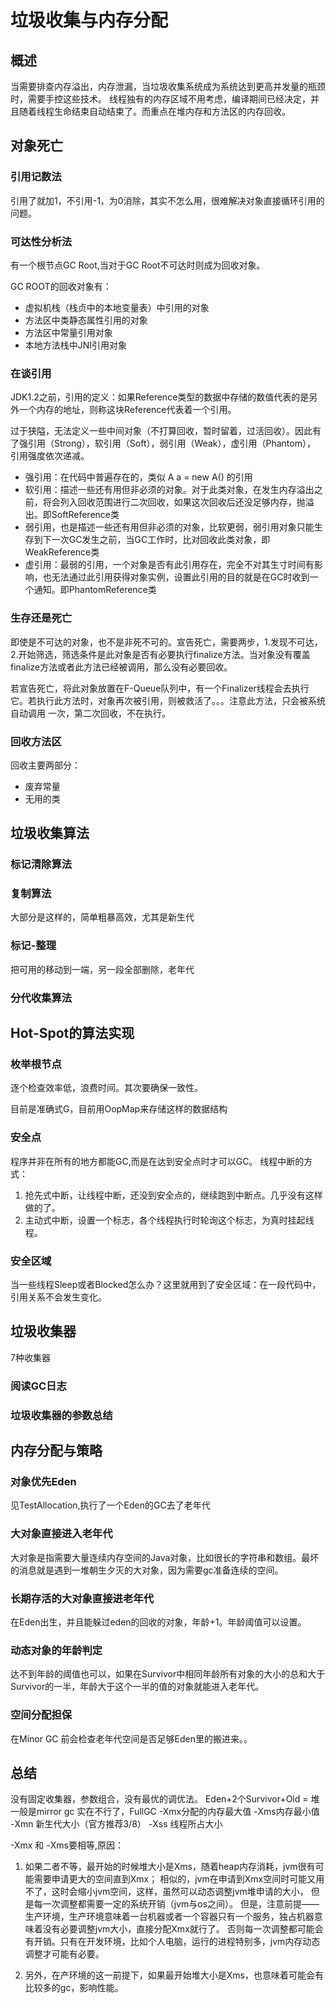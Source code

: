# 垃圾收集与内存分配

## 概述

当需要排查内存溢出，内存泄漏，当垃圾收集系统成为系统达到更高并发量的瓶颈时，需要手控这些技术。
线程独有的内存区域不用考虑，编译期间已经决定，并且随着线程生命结束自动结束了。而重点在堆内存和方法区的内存回收。

## 对象死亡

### 引用记数法

引用了就加1，不引用-1，为0消除，其实不怎么用，很难解决对象直接循环引用的问题。

### 可达性分析法

有一个根节点GC Root,当对于GC Root不可达时则成为回收对象。

GC ROOT的回收对象有：
+   虚拟机栈（栈贞中的本地变量表）中引用的对象
+   方法区中类静态属性引用的对象
+   方法区中常量引用对象
+   本地方法栈中JNI引用对象

### 在谈引用

JDK1.2之前，引用的定义：如果Reference类型的数据中存储的数值代表的是另外一个内存的地址，则称这块Reference代表着一个引用。

过于狭隘，无法定义一些中间对象（不打算回收，暂时留着，过活回收）。因此有了强引用（Strong），软引用（Soft），弱引用（Weak），虚引用（Phantom），
引用强度依次递减。

+   强引用：在代码中普遍存在的，类似 A a = new  A() 的引用
+   软引用：描述一些还有用但非必须的对象。对于此类对象，在发生内存溢出之前，将会列入回收范围进行二次回收，如果这次回收后还没足够内存，抛溢出。即SoftReference类
+   弱引用，也是描述一些还有用但非必须的对象，比软更弱，弱引用对象只能生存到下一次GC发生之前，当GC工作时，比对回收此类对象，即WeakReference类
+   虚引用：最弱的引用，一个对象是否有此引用存在，完全不对其生寸时间有影响，也无法通过此引用获得对象实例，设置此引用的目的就是在GC时收到一个通知。即PhantomReference类

### 生存还是死亡

即使是不可达的对象，也不是非死不可的。宣告死亡，需要两步，1.发现不可达，2.开始筛选，筛选条件是此对象是否有必要执行finalize方法。当对象没有覆盖
finalize方法或者此方法已经被调用，那么没有必要回收。

若宣告死亡，将此对象放置在F-Queue队列中，有一个Finalizer线程会去执行它。若执行此方法时，对象再次被引用，则被救活了。。。注意此方法，只会被系统自动调用
一次，第二次回收，不在执行。

### 回收方法区

回收主要两部分：
+   废弃常量
+   无用的类

## 垃圾收集算法

### 标记清除算法

### 复制算法

大部分是这样的，简单粗暴高效，尤其是新生代

### 标记-整理

把可用的移动到一端，另一段全部删除，老年代

### 分代收集算法

## Hot-Spot的算法实现

### 枚举根节点

逐个检查效率低，浪费时间。其次要确保一致性。

目前是准确式G，目前用OopMap来存储这样的数据结构

### 安全点

程序并非在所有的地方都能GC,而是在达到安全点时才可以GC。
线程中断的方式：
1.  抢先式中断，让线程中断，还没到安全点的，继续跑到中断点。几乎没有这样做的了。
2.  主动式中断，设置一个标志，各个线程执行时轮询这个标志，为真时挂起线程。

### 安全区域

当一些线程Sleep或者Blocked怎么办？这里就用到了安全区域：在一段代码中，引用关系不会发生变化。

## 垃圾收集器

7种收集器

### 阅读GC日志

### 垃圾收集器的参数总结

## 内存分配与策略

### 对象优先Eden

见TestAllocation,执行了一个Eden的GC去了老年代

### 大对象直接进入老年代

大对象是指需要大量连续内存空间的Java对象，比如很长的字符串和数组。最坏的消息就是遇到一堆朝生夕灭的大对象，因为需要gc准备连续的空间。

### 长期存活的大对象直接进老年代

在Eden出生，并且能躲过eden的回收的对象，年龄+1。年龄阈值可以设置。

### 动态对象的年龄判定

达不到年龄的阈值也可以，如果在Survivor中相同年龄所有对象的大小的总和大于Survivor的一半，年龄大于这个一半的值的对象就能进入老年代。

### 空间分配担保

在Minor GC 前会检查老年代空间是否足够Eden里的搬进来。。

## 总结

没有固定收集器，参数组合，没有最优的调优法。
Eden+2个Survivor+Old = 堆 一般是mirror gc 实在不行了，FullGC -Xmx分配的内存最大值 -Xms内存最小值 -Xmn 新生代大小（官方推荐3/8） -Xss 线程所占大小

-Xmx 和 -Xms要相等,原因：
1.  如果二者不等，最开始的时候堆大小是Xms，随着heap内存消耗，jvm很有可能需要申请更大的空间直到Xmx；
相似的，jvm在申请到Xmx空间时可能又用不了，这时会缩小jvm空间，这样，虽然可以动态调整jvm堆申请的大小，
但是每一次调整都需要一定的系统开销（jvm与os之间）。
但是，注意前提——生产环境，生产环境意味着一台机器或者一个容器只有一个服务，独占机器意味着没有必要调整jvm大小，直接分配Xmx就行了。
否则每一次调整都可能会有开销。只有在开发环境，比如个人电脑，运行的进程特别多，jvm内存动态调整才可能有必要。

2.  另外，在产环境的这一前提下，如果最开始堆大小是Xms，也意味着可能会有比较多的gc，影响性能。

